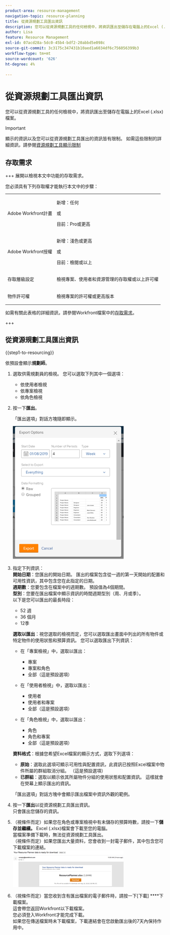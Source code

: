 ```yaml
---
product-area: resource-management
navigation-topic: resource-planning
title: 從資源規劃工具匯出資訊
description: 您可以從資源規劃工具的任何檢視中，將資訊匯出至儲存在電腦上的Excel (.xlsx)檔案。
author: Lisa
feature: Resource Management
exl-id: 07acd28a-5dc0-45b4-bdf2-20abbd5e098c
source-git-commit: 3c3175c347431b10aed1a6034df6c756056399b3
workflow-type: tm+mt
source-wordcount: '626'
ht-degree: 4%

---
```


# 從資源規劃工具匯出資訊

您可以從資源規劃工具的任何檢視中，將資訊匯出至儲存在電腦上的Excel (.xlsx)檔案。

>[!IMPORTANT]
>
>顯示的資訊以及您可以從資源規劃工具匯出的資訊皆有限制。 如需這些限制的詳細資訊，請參閱[資源規劃工具顯示限制](../../resource-mgmt/resource-planning/resource-planner-display-limitations.md)

## 存取需求

+++ 展開以檢視本文中功能的存取需求。

您必須具有下列存取權才能執行本文中的步驟：

<table style="table-layout:auto"> 
 <col> 
 <col> 
 <tbody> 
  <tr> 
   <td role="rowheader">Adobe Workfront計畫</td> 
   <td><p>新增：任何</p>
       <p>或</p>
       <p>目前：Pro或更高</p> </td> 
  </tr> 
  <tr> 
   <td role="rowheader">Adobe Workfront授權</td> 
   <td><p>新增：淺色或更高</p>
       <p>或</p>
       <p>目前：檢閱或以上</p></td>
  </tr> 
  <tr> 
   <td role="rowheader">存取層級設定</td> 
   <td> <p>檢視專案、使用者和資源管理的存取權或以上許可權</p> </td> 
  </tr> 
  <tr> 
   <td role="rowheader">物件許可權</td> 
   <td> <p>檢視專案的許可權或更高版本</p> </td> 
  </tr> 
 </tbody> 
</table>

如需有關此表格的詳細資訊，請參閱Workfront檔案中的[存取需求](/help/quicksilver/administration-and-setup/add-users/access-levels-and-object-permissions/access-level-requirements-in-documentation.md)。

+++

## 從資源規劃工具匯出資訊

{{step1-to-resourcing}}

依預設會顯示&#x200B;**規劃師**。

1. 選取供需規劃員的檢視。 您可以選取下列其中一個選項：

   * 依使用者檢視
   * 依專案檢視
   * 依角色檢視

1. 按一下&#x200B;**匯出**。

   「匯出選項」對話方塊隨即顯示。

   ![](assets/rp-export-options-box-350x421.png)

1. 指定下列資訊：\
   **開始日期**：您匯出的開始日期。 匯出的檔案包含從一週的第一天開始的配置和可用性資訊，其中包含您在此指定的日期。\
   **週期數**：您要包含在檔案中的週期數。 預設值為4個期間。\
   **型別**：您要在匯出檔案中顯示資訊的時間週期型別（周、月或季）。\
   以下是您可以匯出的最長時段：

   * 52 週
   * 36 個月
   * 12季

   **選取以匯出**：視您選取的檢視而定，您可以選取匯出畫面中列出的所有物件或特定物件的使用狀態和預算資訊。
您可以選取匯出下列資訊：

   * 在「專案檢視」中，選取以匯出：

      * 專案
      * 專案和角色
      * 全部（這是預設選項）

   * 在「使用者檢視」中，選取以匯出：

      * 使用者
      * 使用者和專案
      * 全部（這是預設選項）

   * 在「角色檢視」中，選取以匯出：

      * 角色
      * 角色和專案
      * 全部（這是預設選項）

   **資料格式**：根據您希望Excel檔案的顯示方式，選取下列選項：

   * **原始**：選取此選項可顯示可用性與配置資訊，此資訊已按照Excel檔案中物件所屬的群組取消分組。 （這是預設選項）
   * **已群組**：選取以顯示依其所屬物件分組的使用狀態和配置資訊。 這樣就會在熒幕上顯示匯出的資訊。

   「匯出選項」對話方塊中會顯示匯出檔案中資訊外觀的範例。

1. 按一下&#x200B;**匯出**&#x200B;以從資源規劃工具匯出資訊。\
   只會匯出您儲存的資訊。

1. （視條件而定）如果您在角色或專案檢視中有未儲存的預算時數，請按一下&#x200B;**儲存並繼續。**
Excel (.xlsx)檔案會下載至您的電腦。\
   當檔案準備下載時，無法從資源規劃工具匯出。\
   （視條件而定）如果您匯出大量資料，您會收到一封電子郵件，其中包含您可下載檔案的連結。\
   ![RP_eamil_with_exported_planner_attached.png](assets/rp-eamil-with-exported-planner-attached-350x116.png)

1. （視條件而定）當您收到含有匯出檔案的電子郵件時，請按一下[下載] ****&#x200B;下載檔案。\
   這會帶您返回Workfront以下載檔案。\
   您必須登入Workfront才能完成下載。\
   如果您在傳送檔案時未下載檔案，下載連結會在您啟動匯出後的7天內保持作用中。
